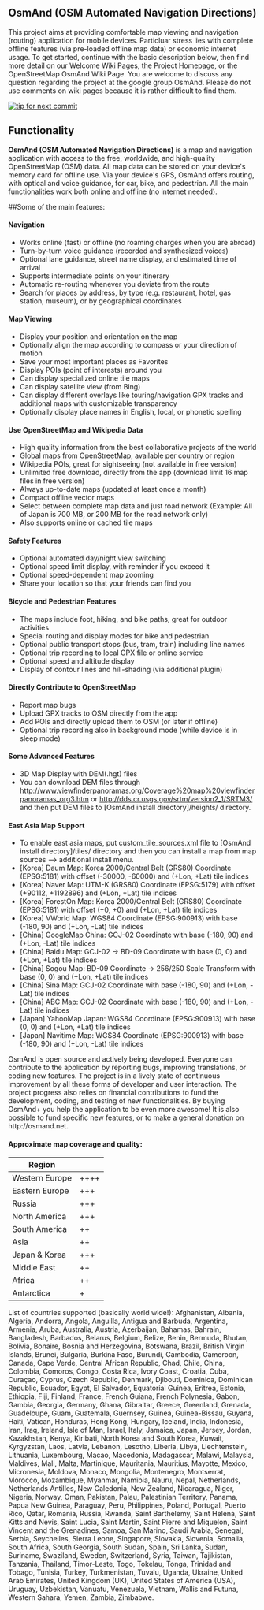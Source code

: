 OsmAnd (OSM Automated Navigation Directions)
------------
<p>This project aims at providing comfortable map viewing and navigation (routing) application for mobile devices. Particluar stress lies with complete offline features (via pre-loaded offline map data) or economic internet usage.
To get started, continue with the basic description below, then find more detail on our Welcome Wiki Pages, the Project Homepage, or the OpenStreetMap OsmAnd Wiki Page.
You are welcome to discuss any question regarding the project at the google group OsmAnd. Please do not use comments on wiki pages because it is rather difficult to find them.
</p>

[![tip for next commit](http://tip4commit.com/projects/33.svg)](http://tip4commit.com/projects/33)

Functionality
-------------
**OsmAnd (OSM Automated Navigation Directions)** is a map and navigation application with access to the free, worldwide, and high-quality OpenStreetMap (OSM) data. All map data can be stored on your device's memory card for offline use. Via your device's GPS, OsmAnd offers routing, with optical and voice guidance, for car, bike, and pedestrian. All the main functionalities work both online and offline (no internet needed).

##Some of the main features:

#### Navigation
 * Works online (fast) or offline (no roaming charges when you are abroad)
 * Turn-by-turn voice guidance (recorded and synthesized voices)
 * Optional lane guidance, street name display, and estimated time of arrival
 * Supports intermediate points on your itinerary
 * Automatic re-routing whenever you deviate from the route
 * Search for places by address, by type (e.g. restaurant, hotel, gas station, museum), or by geographical coordinates

#### Map Viewing
 * Display your position and orientation on the map
 * Optionally align the map according to compass or your direction of motion
 * Save your most important places as Favorites
 * Display POIs (point of interests) around you
 * Can display specialized online tile maps
 * Can display satellite view (from Bing)
 * Can display different overlays like touring/navigation GPX tracks and additional maps with customizable transparency
 * Optionally display place names in English, local, or phonetic spelling

#### Use OpenStreetMap and Wikipedia Data
 * High quality information from the best collaborative projects of the world
 * Global maps from OpenStreetMap, available per country or region
 * Wikipedia POIs, great for sightseeing (not available in free version)
 * Unlimited free download, directly from the app (download limit 16 map files in free version)
 * Always up-to-date maps (updated at least once a month)
 * Compact offline vector maps
 * Select between complete map data and just road network (Example: All of Japan is 700 MB, or 200 MB for the road network only)
 * Also supports online or cached tile maps

#### Safety Features
 * Optional automated day/night view switching
 * Optional speed limit display, with reminder if you exceed it
 * Optional speed-dependent map zooming
 * Share your location so that your friends can find you

#### Bicycle and Pedestrian Features
 * The maps include foot, hiking, and bike paths, great for outdoor activities
 * Special routing and display modes for bike and pedestrian
 * Optional public transport stops (bus, tram, train) including line names
 * Optional trip recording to local GPX file or online service
 * Optional speed and altitude display
 * Display of contour lines and hill-shading (via additional plugin)

#### Directly Contribute to OpenStreetMap
 * Report map bugs
 * Upload GPX tracks to OSM directly from the app
 * Add POIs and directly upload them to OSM (or later if offline)
 * Optional trip recording also in background mode (while device is in sleep mode)

#### Some Advanced Features
 * 3D Map Display with DEM(.hgt) files
 * You can download DEM files through http://www.viewfinderpanoramas.org/Coverage%20map%20viewfinderpanoramas_org3.htm or http://dds.cr.usgs.gov/srtm/version2_1/SRTM3/ and then put DEM files to [OsmAnd install directory]/heights/ directory.

#### East Asia Map Support
 * To enable east asia maps, put custom_tile_sources.xml file to [OsmAnd install directory]/tiles/ directory and then you can install a map from map sources --> additional install menu.
 * [Korea] Daum Map: Korea 2000/Central Belt (GRS80) Coordinate (EPSG:5181) with offset (-30000, -60000) and (+Lon, +Lat) tile indices
 * [Korea] Naver Map: UTM-K (GRS80) Coordinate (EPSG:5179) with offset (+90112, +1192896) and (+Lon, +Lat) tile indices
 * [Korea] ForestOn Map: Korea 2000/Central Belt (GRS80) Coordinate (EPSG:5181) with offset (+0, +0) and (+Lon, +Lat) tile indices
 * [Korea] VWorld Map: WGS84 Coordinate (EPSG:900913) with base (-180, 90) and  (+Lon, -Lat) tile indices
 * [China] GoogleMap China: GCJ-02 Coordinate with base (-180, 90) and (+Lon, -Lat) tile indices
 * [China] Baidu Map: GCJ-02 -> BD-09 Coordinate with base (0, 0) and (+Lon, +Lat) tile indices
 * [China] Sogou Map: BD-09 Coordinate -> 256/250 Scale Transform with base (0, 0) and (+Lon, +Lat) tile indices
 * [China] Sina Map: GCJ-02 Coordinate with base (-180, 90) and (+Lon, -Lat) tile indices
 * [China] ABC Map: GCJ-02 Coordinate with base (-180, 90) and (+Lon, -Lat) tile indices
 * [Japan] YahooMap Japan: WGS84 Coordinate (EPSG:900913) with base (0, 0) and (+Lon, +Lat) tile indices
 * [Japan] Navitime Map: WGS84 Coordinate (EPSG:900913) with base (-180, 90) and (+Lon, -Lat) tile indices 

<p>OsmAnd is open source and actively being developed. Everyone can contribute to the application by reporting bugs, improving translations, or coding new features. The project is in a lively state of continuous improvement by all these forms of developer and user interaction. The project progress also relies on financial contributions to fund the development, coding, and testing of new functionalities. By buying OsmAnd+ you help the application to be even more awesome! It is also possible to fund specific new features, or to make a general donation on http://osmand.net. </p>


####  Approximate map coverage and quality:
| Region         |      |
|----------------|------|
| Western Europe | ++++ |
| Eastern Europe | +++  |
| Russia         | +++  |
| North America  | +++  |
| South America  | ++   |
| Asia           | ++   |
| Japan & Korea  | +++  |
| Middle East    | ++   |
| Africa         | ++   |
| Antarctica     | +    |

<p>
List of countries supported (basically world wide!):
Afghanistan, Albania, Algeria, Andorra, Angola, Anguilla, Antigua and Barbuda, Argentina, Armenia, Aruba, Australia, Austria, Azerbaijan, Bahamas, Bahrain, Bangladesh, Barbados, Belarus, Belgium, Belize, Benin, Bermuda, Bhutan, Bolivia, Bonaire, Bosnia and Herzegovina, Botswana, Brazil, British Virgin Islands, Brunei, Bulgaria, Burkina Faso, Burundi, Cambodia, Cameroon, Canada, Cape Verde, Central African Republic, Chad, Chile, China, Colombia, Comoros, Congo, Costa Rica, Ivory Coast, Croatia, Cuba, Curaçao, Cyprus, Czech Republic, Denmark, Djibouti, Dominica, Dominican Republic, Ecuador, Egypt, El Salvador, Equatorial Guinea, Eritrea, Estonia, Ethiopia, Fiji, Finland, France, French Guiana, French Polynesia, Gabon, Gambia, Georgia, Germany, Ghana, Gibraltar, Greece, Greenland, Grenada, Guadeloupe, Guam, Guatemala, Guernsey, Guinea, Guinea-Bissau, Guyana, Haiti, Vatican, Honduras, Hong Kong, Hungary, Iceland, India, Indonesia, Iran, Iraq, Ireland, Isle of Man, Israel, Italy, Jamaica, Japan, Jersey, Jordan, Kazakhstan, Kenya, Kiribati, North Korea and South Korea, Kuwait, Kyrgyzstan, Laos, Latvia, Lebanon, Lesotho, Liberia, Libya, Liechtenstein, Lithuania, Luxembourg, Macao, Macedonia, Madagascar, Malawi, Malaysia, Maldives, Mali, Malta, Martinique, Mauritania, Mauritius, Mayotte, Mexico, Micronesia, Moldova, Monaco, Mongolia, Montenegro, Montserrat, Morocco, Mozambique, Myanmar, Namibia, Nauru, Nepal, Netherlands, Netherlands Antilles, New Caledonia, New Zealand, Nicaragua, Niger, Nigeria, Norway, Oman, Pakistan, Palau, Palestinian Territory, Panama, Papua New Guinea, Paraguay, Peru, Philippines, Poland, Portugal, Puerto Rico, Qatar, Romania, Russia, Rwanda, Saint Barthelemy, Saint Helena, Saint Kitts and Nevis, Saint Lucia, Saint Martin, Saint Pierre and Miquelon, Saint Vincent and the Grenadines, Samoa, San Marino, Saudi Arabia, Senegal, Serbia, Seychelles, Sierra Leone, Singapore, Slovakia, Slovenia, Somalia, South Africa, South Georgia, South Sudan, Spain, Sri Lanka, Sudan, Suriname, Swaziland, Sweden, Switzerland, Syria, Taiwan, Tajikistan, Tanzania, Thailand, Timor-Leste, Togo, Tokelau, Tonga, Trinidad and Tobago, Tunisia, Turkey, Turkmenistan, Tuvalu, Uganda, Ukraine, United Arab Emirates, United Kingdom (UK), United States of America (USA), Uruguay, Uzbekistan, Vanuatu, Venezuela, Vietnam, Wallis and Futuna, Western Sahara, Yemen, Zambia, Zimbabwe.
</p>
